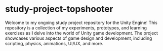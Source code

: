 # study-project-topshooter
Welcome to my ongoing study project repository for the Unity Engine! This repository is a collection of my experiments, prototypes, and learning exercises as I delve into the world of Unity game development. The project showcases various aspects of game design and development, including scripting, physics, animations, UI/UX, and more.
